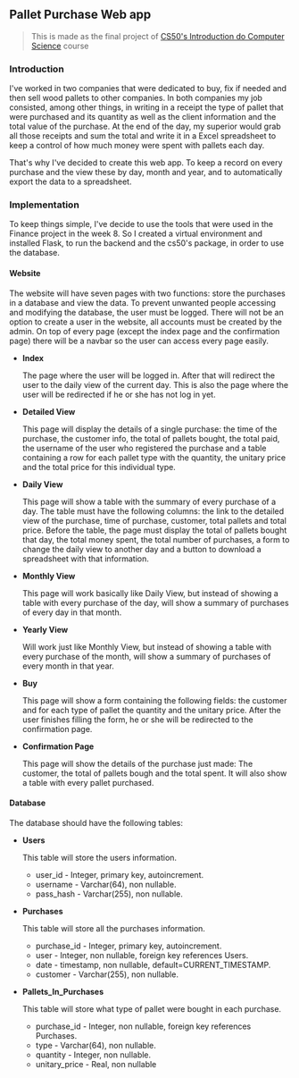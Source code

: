 ## Pallet Purchase Web app

>This is made as the final project of [CS50's Introduction do Computer Science](https://www.edx.org/course/cs50s-introduction-to-computer-science) course

### Introduction

I've worked in two companies that were dedicated to buy, fix if needed and then sell wood pallets to other companies. In both companies my job consisted, among other things, in writing in a receipt the type of pallet that were purchased and its quantity as well as the client information and the total value of the purchase. At the end of the day, my superior would grab all those receipts and sum the total and write it in a Excel spreadsheet to keep a control of how much money were spent with pallets each day.

That's why I've decided to create this web app. To keep a record on every purchase and the view these by day, month and year, and to automatically export the data to a spreadsheet.

### Implementation

To keep things simple, I've decide to use the tools that were used in the Finance project in the week 8. So I created a virtual environment and installed Flask, to run the backend and the cs50's package, in order to use the database.

#### Website

The website will have seven pages with two functions: store the purchases in a database and view the data. To prevent unwanted people accessing and modifying the database, the user must be logged. There will not be an option to create a user in the website, all accounts must be created by the admin. On top of every page (except the index page and the confirmation page) there will be a navbar so the user can access every page easily.

* __Index__

  The page where the user will be logged in. After that will redirect the user to the daily view of the current day. This is also the page where the user will be redirected if he or she has not log in yet.  

* __Detailed View__

  This page will display the details of a single purchase: the time of the purchase, the customer info, the total of pallets bought, the total paid, the username of the user who registered the purchase and a table containing a row for each pallet type with the quantity, the unitary price and the total price for this individual type.  

* __Daily View__

  This page will show a table with the summary of every purchase of a day. The table must have the following columns: the link to the detailed view of the purchase, time of purchase, customer, total pallets and total price. Before the table, the page must display the total of pallets bought that day, the total money spent, the total number of purchases, a form to change the daily view to another day and a button to download a spreadsheet with that information.  

* __Monthly View__

  This page will work basically like Daily View, but instead of showing a table with every purchase of the day, will show a summary of purchases of every day in that month.  

* __Yearly View__

  Will work just like Monthly View, but instead of showing a table with every purchase of the month, will show a summary of purchases of every month in that year.  

* __Buy__

  This page will show a form containing the following fields: the customer and for each type of pallet the quantity and the unitary price. After the user finishes filling the form, he or she will be redirected to the confirmation page.

* __Confirmation Page__

  This page will show the details of the purchase just made: The customer, the total of pallets bough and the total spent. It will also show a table with every pallet purchased.

#### Database

The database should have the following tables:

* __Users__

  This table will store the users information.  
  * user_id - Integer, primary key, autoincrement.  
  * username - Varchar(64), non nullable.  
  * pass_hash - Varchar(255), non nullable.  

* __Purchases__

  This table will store all the purchases information.  
  * purchase_id - Integer, primary key, autoincrement.  
  * user - Integer, non nullable, foreign key references Users.  
  * date - timestamp, non nullable, default=CURRENT_TIMESTAMP.  
  * customer - Varchar(255), non nullable.  

* __Pallets_In_Purchases__

  This table will store what type of pallet were bought in each purchase.  
  * purchase_id - Integer, non nullable, foreign key references Purchases.  
  * type - Varchar(64), non nullable.  
  * quantity - Integer, non nullable.  
  * unitary_price - Real, non nullable
